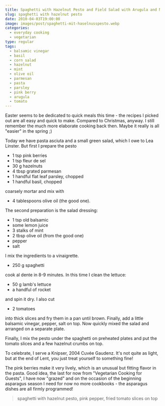 ```yaml
---
title: Spaghetti with Hazelnut Pesto and Field Salad with Arugula and Mint
slug: spaghetti with hazelnut pesto
date: 2010-04-03T19:00:00
image: images/post/spaghetti-mit-haselnusspesto.webp
categories: 
  - everyday cooking
  - vegetarian
type: regular
tags: 
  - balsamic vinegar
  - basil
  - corn salad
  - hazelnut
  - mint
  - olive oil
  - parmesan
  - pasta
  - parsley
  - pink berry
  - arugula
  - tomato
---
```


Easter seems to be dedicated to quick meals this time - the recipes I picked out are all easy and quick to make. Compared to Christmas, anyway. I still remember the much more elaborate cooking back then. Maybe it really is all "easier" in the spring ;)

Today we have pasta asciuta and a small green salad, which I owe to Lea Linster. But first I prepare the pesto

* 1 tsp pink berries 
* 1 tsp fleur de sel 
* 30 g hazelnuts 
* 4 tbsp grated parmesan 
* 1 handful flat leaf parsley, chopped 
* 1 handful basil, chopped

coarsely mortar and mix with

* 4 tablespoons olive oil (the good one).

The second preparation is the salad dressing:

* 1 tsp old balsamic 
* some lemon juice 
* 3 stalks of mint 
* 2 tbsp olive oil (from the good one) 
* pepper 
* salt

I mix the ingredients to a vinaigrette.

* 250 g spaghetti

cook al dente in 8-9 minutes. In this time I clean the lettuce:

* 50 g lamb's lettuce 
* a handful of rocket

and spin it dry. I also cut

* 2 tomatoes

into thick slices and fry them in a pan until brown. Finally, add a little balsamic vinegar, pepper, salt on top. Now quickly mixed the salad and arranged on a separate plate.

Finally, I mix the pesto under the spaghetti on preheated plates and put the tomato slices and a few hazelnut crumbs on top.

To celebrate, I serve a Knipser, 2004 Cuvée Gaudenz. It's not quite as light, but at the end of Lent, you just treat yourself to something fine!

The pink berries make it very lively, which is an unusual but fitting flavor in the pasta. Good idea, the last for now from "Vegetarian Cooking for Guests", I have now "grazed" and on the occasion of the beginning asparagus season I need for now no more cookbooks - the asparagus dishes are all firmly programmed!

> spaghetti with hazelnut pesto, pink pepper, fried tomato slices on top


